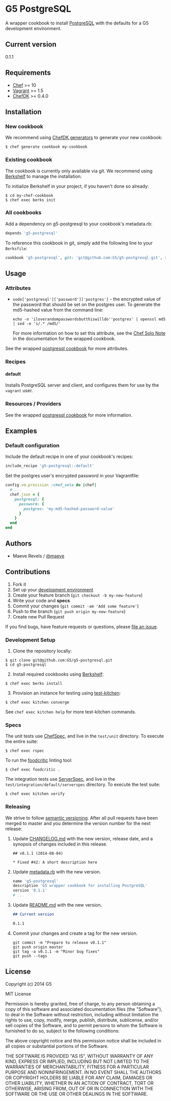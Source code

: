 # G5 PostgreSQL #

A wrapper cookbook to install [PostgreSQL](http://www.postgresql.org)
with the defaults for a G5 development environment.

## Current version ##

0.1.1

## Requirements ##

* [Chef](http://www.getchef.com) >= 10
* [Vagrant](http://www.vagrantup.com) >= 1.5
* [ChefDK](https://downloads.chef.io/chef-dk/) >= 0.4.0

## Installation ##

### New cookbook ###

We recommend using [ChefDK generators](https://docs.chef.io/ctl_chef.html)
to generate your new cookbook:

```console
$ chef generate cookbook my-cookbook
```

### Existing cookbook ###

The cookbook is currently only available via git. We recommend
using [Berkshelf](http://berkshelf.com) to manage the installation.

To initialize Berkshelf in your project, if you haven't done so
already:

```console
$ cd my-chef-cookbook
$ chef exec berks init
```

### All cookbooks ###

Add a dependency on g5-postgresql to your cookbook's metadata.rb:

```ruby
depends 'g5-postgresql'
```

To reference this cookbook in git, simply add the following line to your
`Berksfile`:

```ruby
cookbook 'g5-postgresql', git: 'git@github.com:G5/g5-postgresql.git', tag: 'v0.1.1'
```

## Usage ##

### Attributes ###

* `node['postgresql']['password']['postgres']` - the encrypted value of the password
  that should be set on the postgres user. To generate the md5-hashed value from the
  command line:

  ```console
  echo -n 'iloverandompasswordsbutthiswilldo''postgres' | openssl md5 | sed -e 's/.* /md5/'
  ```

  For more information on how to set this attribute, see the [Chef Solo Note](https://github.com/hw-cookbooks/postgresql#chef-solo-note) in the documentation for the wrapped cookbook.

See the wrapped [postgresql cookbook](https://github.com/hw-cookbooks/postgresql#attributes)
for more attributes.

### Recipes ###

#### default ####

Installs PostgreSQL server and client, and configures them for use
by the `vagrant` user.

### Resources / Providers ###

See the wrapped [postgresql cookbook](https://github.com/hw-cookbooks/postgresql#resourcesproviders)
for more information.

## Examples ##

### Default configuration ###

Include the default recipe in one of your cookbook's
recipes:

```ruby
include_recipe 'g5-postgresql::default'
```

Set the postgres user's encrypted password in your Vagrantfile:

```ruby
config.vm.provision :chef_solo do |chef|
  # ...
  chef.json = {
    postgresql: {
      password: {
        postgres: 'my-md5-hashed-password-value'
      }
    }
  end
end
```

## Authors ##

* Maeve Revels / [@maeve](https://github/maeve)

## Contributions ##

1. Fork it
2. Set up your [development environment](#development-setup)
3. Create your feature branch (`git checkout -b my-new-feature`)
4. Write your code and **specs**
5. Commit your changes (`git commit -am 'Add some feature'`)
6. Push to the branch (`git push origin my-new-feature`)
7. Create new Pull Request

If you find bugs, have feature requests or questions, please
[file an issue](https://github.com/G5/g5-postgresql/issues).

### Development Setup ###

1. Clone the repository locally:

  ```console
  $ git clone git@github.com:G5/g5-postgresql.git
  $ cd g5-postgresql
  ```

2. Install required cookbooks using [Berkshelf](http://berkshelf.com/):

  ```console
  $ chef exec berks install
  ```

3. Provision an instance for testing using [test-kitchen](http://kitchen.ci):

  ```console
  $ chef exec kitchen converge
  ```

  See `chef exec kitchen help` for more test-kitchen commands.

### Specs ###

The unit tests use [ChefSpec](http://sethvargo.github.io/chefspec/),
and live in the `test/unit` directory. To execute the entire
suite:

```console
$ chef exec rspec
```

To run the [foodcritic](http://acrmp.github.io/foodcritic) linting tool:

```console
$ chef exec foodcritic .
```

The integration tests use [ServerSpec](http://serverspec.org), and live
in the `test/integration/default/serverspec` directory. To execute
the test suite:

```console
$ chef exec kitchen verify
```

### Releasing ###

We strive to follow [semantic versioning](http://semver.org). After all
pull requests have been merged to master and you determine the
version number for the next release:

1. Update [CHANGELOG.md](CHANGELOG.md) with the new version, release
   date, and a synopsis of changes included in this release.

   ```
   ## v0.1.1 (2014-08-04)

   * Fixed #42: A short description here
   ```

2. Update [metadata.rb](metadata.rb) with the new version.

   ```ruby
   name 'g5-postgresql'
   description 'G5 wrapper cookbook for installing PostgreSQL'
   version '0.1.1'
   # ...
   ```

3. Update [README.md](README.md#current-version) with the new version.

   ```markdown
   ## Current version

   0.1.1
   ```

4. Commit your changes and create a tag for the new version.

   ```console
   git commit -m "Prepare to release v0.1.1"
   git push origin master
   git tag -a v0.1.1 -m "Minor bug fixes"
   git push --tags
   ```

## License ##

Copyright (c) 2014 G5

MIT License

Permission is hereby granted, free of charge, to any person obtaining
a copy of this software and associated documentation files (the
"Software"), to deal in the Software without restriction, including
without limitation the rights to use, copy, modify, merge, publish,
distribute, sublicense, and/or sell copies of the Software, and to
permit persons to whom the Software is furnished to do so, subject to
the following conditions:

The above copyright notice and this permission notice shall be
included in all copies or substantial portions of the Software.

THE SOFTWARE IS PROVIDED "AS IS", WITHOUT WARRANTY OF ANY KIND,
EXPRESS OR IMPLIED, INCLUDING BUT NOT LIMITED TO THE WARRANTIES OF
MERCHANTABILITY, FITNESS FOR A PARTICULAR PURPOSE AND
NONINFRINGEMENT. IN NO EVENT SHALL THE AUTHORS OR COPYRIGHT HOLDERS BE
LIABLE FOR ANY CLAIM, DAMAGES OR OTHER LIABILITY, WHETHER IN AN ACTION
OF CONTRACT, TORT OR OTHERWISE, ARISING FROM, OUT OF OR IN CONNECTION
WITH THE SOFTWARE OR THE USE OR OTHER DEALINGS IN THE SOFTWARE.
